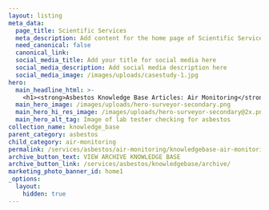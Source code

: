 ```yaml
---
layout: listing
meta_data:
  page_title: Scientific Services
  meta_description: Add content for the home page of Scientific Services here...
  need_canonical: false
  canonical_link:
  social_media_title: Add your title for social media here
  social_media_description: Add social media description here
  social_media_image: /images/uploads/casestudy-1.jpg
hero:
  main_headline_html: >-
    <h1><strong>Asbestos Knowledge Base Articles: Air Monitoring</strong></h1><p>Scientific Services have been working in the asbestos industry for more than 16 years.</p>
  main_hero_image: /images/uploads/hero-surveyor-secondary.png
  main_hero_hi_res_image: /images/uploads/hero-surveyor-secondary@2x.png
  main_hero_alt_tag: Image of lab tester checking for asbestos
collection_name: knowledge_base
parent_category: asbestos
child_category: air-monitoring
permalink: /services/asbestos/air-monitoring/knowledgebase-air-monitoring/
archive_button_text: VIEW ARCHIVE KNOWLEDGE BASE
archive_button_link: /services/asbestos/knowledgebase/archive/
marketing_photo_banner_id: home1
_options:
  layout:
    hidden: true
---
```

